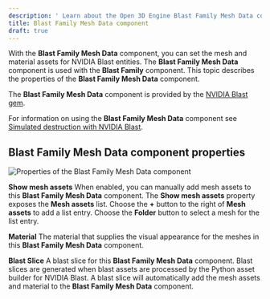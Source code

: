 ```yaml
---
description: ' Learn about the Open 3D Engine Blast Family Mesh Data component. '
title: Blast Family Mesh Data component
draft: true
---
```





With the **Blast Family Mesh Data** component, you can set the mesh and material assets for NVIDIA Blast entities. The **Blast Family Mesh Data** component is used with the **Blast Family** component. This topic describes the properties of the **Blast Family Mesh Data** component.

The **Blast Family Mesh Data** component is provided by the [NVIDIA Blast gem](/docs/user-guide/gems/reference/physics/nvidia/nvidia-blast/).

For information on using the **Blast Family Mesh Data** component see [Simulated destruction with NVIDIA Blast](/docs/user-guide/interactivity/physics/nvidia-blast/).

## Blast Family Mesh Data component properties 

![Properties of the Blast Family Mesh Data component](/images/user-guide/physx/blast/ui-blast-family-mesh-data-component.png)

**Show mesh assets**
When enabled, you can manually add mesh assets to this **Blast Family Mesh Data** component.
The **Show mesh assets** property exposes the **Mesh assets** list. Choose the **+** button to the right of **Mesh assets** to add a list entry. Choose the **Folder** button to select a mesh for the list entry.

**Material**
The material that supplies the visual appearance for the meshes in this **Blast Family Mesh Data** component.

**Blast Slice**
A blast slice for this **Blast Family Mesh Data** component. Blast slices are generated when blast assets are processed by the Python asset builder for NVIDIA Blast. A blast slice will automatically add the mesh assets and material to the **Blast Family Mesh Data** component.
